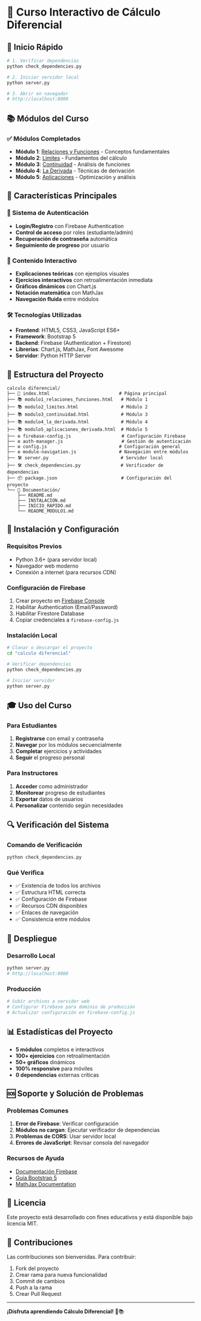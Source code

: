 # 🧮 Curso Interactivo de Cálculo Diferencial

## 🚀 Inicio Rápido

```bash
# 1. Verificar dependencias
python check_dependencies.py

# 2. Iniciar servidor local
python server.py

# 3. Abrir en navegador
# http://localhost:8000
```

## 📚 Módulos del Curso

### ✅ Módulos Completados
- **Módulo 1**: [Relaciones y Funciones](modulo1_relaciones_funciones.html) - Conceptos fundamentales
- **Módulo 2**: [Límites](modulo2_limites.html) - Fundamentos del cálculo
- **Módulo 3**: [Continuidad](modulo3_continuidad.html) - Análisis de funciones
- **Módulo 4**: [La Derivada](modulo4_la_derivada.html) - Técnicas de derivación
- **Módulo 5**: [Aplicaciones](modulo5_aplicaciones_derivada.html) - Optimización y análisis

## 🎯 Características Principales

### 🔐 Sistema de Autenticación
- **Login/Registro** con Firebase Authentication
- **Control de acceso** por roles (estudiante/admin)
- **Recuperación de contraseña** automática
- **Seguimiento de progreso** por usuario

### 📖 Contenido Interactivo
- **Explicaciones teóricas** con ejemplos visuales
- **Ejercicios interactivos** con retroalimentación inmediata
- **Gráficos dinámicos** con Chart.js
- **Notación matemática** con MathJax
- **Navegación fluida** entre módulos

### 🛠️ Tecnologías Utilizadas
- **Frontend**: HTML5, CSS3, JavaScript ES6+
- **Framework**: Bootstrap 5
- **Backend**: Firebase (Authentication + Firestore)
- **Librerías**: Chart.js, MathJax, Font Awesome
- **Servidor**: Python HTTP Server

## 📁 Estructura del Proyecto

```
calculo diferencial/
├── 📄 index.html                          # Página principal
├── 📚 modulo1_relaciones_funciones.html   # Módulo 1
├── 📚 modulo2_limites.html                # Módulo 2
├── 📚 modulo3_continuidad.html            # Módulo 3
├── 📚 modulo4_la_derivada.html            # Módulo 4
├── 📚 modulo5_aplicaciones_derivada.html  # Módulo 5
├── ⚙️ firebase-config.js                   # Configuración Firebase
├── ⚙️ auth-manager.js                      # Gestión de autenticación
├── ⚙️ config.js                           # Configuración general
├── ⚙️ module-navigation.js                # Navegación entre módulos
├── 🛠️ server.py                           # Servidor local
├── 🛠️ check_dependencies.py               # Verificador de dependencias
├── 📦 package.json                        # Configuración del proyecto
└── 📖 Documentación/
    ├── README.md
    ├── INSTALACION.md
    ├── INICIO_RAPIDO.md
    └── README_MODULO1.md
```

## 🔧 Instalación y Configuración

### Requisitos Previos
- Python 3.6+ (para servidor local)
- Navegador web moderno
- Conexión a internet (para recursos CDN)

### Configuración de Firebase
1. Crear proyecto en [Firebase Console](https://console.firebase.google.com/)
2. Habilitar Authentication (Email/Password)
3. Habilitar Firestore Database
4. Copiar credenciales a `firebase-config.js`

### Instalación Local
```bash
# Clonar o descargar el proyecto
cd "calculo diferencial"

# Verificar dependencias
python check_dependencies.py

# Iniciar servidor
python server.py
```

## 🎓 Uso del Curso

### Para Estudiantes
1. **Registrarse** con email y contraseña
2. **Navegar** por los módulos secuencialmente
3. **Completar** ejercicios y actividades
4. **Seguir** el progreso personal

### Para Instructores
1. **Acceder** como administrador
2. **Monitorear** progreso de estudiantes
3. **Exportar** datos de usuarios
4. **Personalizar** contenido según necesidades

## 🔍 Verificación del Sistema

### Comando de Verificación
```bash
python check_dependencies.py
```

### Qué Verifica
- ✅ Existencia de todos los archivos
- ✅ Estructura HTML correcta
- ✅ Configuración de Firebase
- ✅ Recursos CDN disponibles
- ✅ Enlaces de navegación
- ✅ Consistencia entre módulos

## 🚀 Despliegue

### Desarrollo Local
```bash
python server.py
# http://localhost:8000
```

### Producción
```bash
# Subir archivos a servidor web
# Configurar Firebase para dominio de producción
# Actualizar configuración en firebase-config.js
```

## 📊 Estadísticas del Proyecto

- **5 módulos** completos e interactivos
- **100+ ejercicios** con retroalimentación
- **50+ gráficos** dinámicos
- **100% responsive** para móviles
- **0 dependencias** externas críticas

## 🆘 Soporte y Solución de Problemas

### Problemas Comunes
1. **Error de Firebase**: Verificar configuración
2. **Módulos no cargan**: Ejecutar verificador de dependencias
3. **Problemas de CORS**: Usar servidor local
4. **Errores de JavaScript**: Revisar consola del navegador

### Recursos de Ayuda
- [Documentación Firebase](https://firebase.google.com/docs)
- [Guía Bootstrap 5](https://getbootstrap.com/docs/5.3/)
- [MathJax Documentation](https://docs.mathjax.org/)

## 📄 Licencia

Este proyecto está desarrollado con fines educativos y está disponible bajo licencia MIT.

## 🤝 Contribuciones

Las contribuciones son bienvenidas. Para contribuir:
1. Fork del proyecto
2. Crear rama para nueva funcionalidad
3. Commit de cambios
4. Push a la rama
5. Crear Pull Request

---

**¡Disfruta aprendiendo Cálculo Diferencial!** 🎉📚
